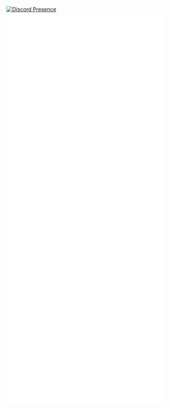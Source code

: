 [![Discord Presence](https://lanyard-profile-readme.vercel.app/api/192710597106728960)](https://discord.com/users/192710597106728960)


![Metrics](/github-metrics.svg)
